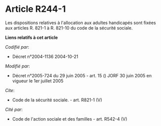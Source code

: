# Article R244-1

Les dispositions relatives à l'allocation aux adultes handicapés sont fixées aux articles R. 821-1 à R. 821-10 du code de la
sécurité sociale.

**Liens relatifs à cet article**

_Codifié par_:

  - Décret n°2004-1136 2004-10-21

_Modifié par_:

  - Décret n°2005-724 du 29 juin 2005 - art. 15 () JORF 30 juin 2005 en vigueur le 1er juillet 2005

_Cite_:

  - Code de la sécurité sociale. - art. R821-1 (V)

_Cité par_:

  - Code de l'action sociale et des familles - art. R542-4 (V)
